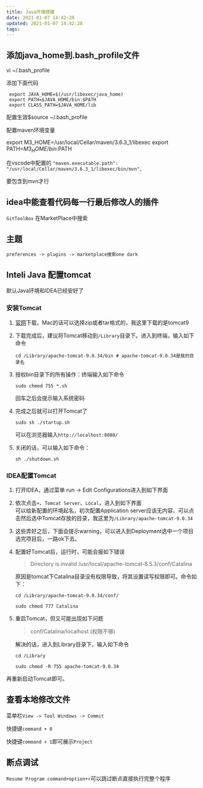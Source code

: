 ```yaml
---
title: Java环境搭建
date: 2021-01-07 14:42:28
updated: 2021-01-07 14:42:28
tags:
---
```



## 添加java_home到.bash_profile文件

vi ~/.bash_profile

添加下面代码

```bin
 export JAVA_HOME=$(/usr/libexec/java_home)
 export PATH=$JAVA_HOME/bin:$PATH
 export CLASS_PATH=$JAVA_HOME/lib
```

配置生效$source ~/.bash_profile

<!-- more -->

配置maven环境变量

export M3_HOME=/usr/local/Cellar/maven/3.6.3_1/libexec
export PATH=$M3_HOME/bin:$PATH

在vscode中配置的    `"maven.executable.path": "/usr/local/Cellar/maven/3.6.3_1/libexec/bin/mvn",`

要包含到mvn才行

## idea中能查看代码每一行最后修改人的插件

`GitToolBox` 在MarketPlace中搜索

## 主题

`preferences -> plugins -> marketplace搜索one dark`

## Inteli Java 配置tomcat

默认Java环境和IDEA已经安好了

### 安装Tomcat

1. [官网](https://tomcat.apache.org/download-90.cgi)下载，Mac的话可以选择zip或者tar格式的，我这里下载的是tomcat9  

2. 下载完成后，建议将Tomcat移动到`/Library`目录下。进入到终端，输入如下命令

    `cd /Library/apache-tomcat-9.0.34/bin # apache-tomcat-9.0.34是我的目录名`

3. 授权bin目录下的所有操作：终端输入如下命令

    `sudo chmod 755 *.sh`

    回车之后会提示输入系统密码

4. 完成之后就可以打开Tomcat了

    `sudo sh ./startup.sh`

    可以在浏览器输入`http://localhost:8080/`

5. 关闭的话，可以输入如下命令：

    `sh ./shutdown.sh`

### IDEA配置Tomcat

1. 打开IDEA，通过菜单 run -> Edit Configurations进入到如下界面  

2. 依次点击`+`、`Tomcat Server`、`Local`，进入到如下界面  
    可以给新配置的环境起名，初次配置Application server应该无内容，可以点击然后选中Tomcat存放的目录，我这里为`/Library/apache-tomcat-9.0.34`

3. 这些弄好之后，下面会提示warning，可以进入到Deployment选中一个项目  
    选完项目后，一路ok下去。

4. 配置好Tomcat后，运行时，可能会报如下错误

    > Directory is invalid /usr/local/apache-tomcat-8.5.3/conf/Catalina

    原因是tomcat下Catalina目录没有权限导致，将其设置读写权限即可。命令如下：

    `cd /Library/apache-tomcat-9.0.34/conf/`

    `sudo chmod 777 Catalina`

5. 重启Tomcat，但又可能出现如下问题

    > conf/Catalina/localhost (权限不够)

    解决的话，进入到Library目录下，输入如下命令

    `cd /Library`

    `sudo chmod -R 755 apache-tomcat-9.0.34`

再重新启动Tomcat即可。

## 查看本地修改文件

菜单栏`View -> Tool Windows -> Commit`

快捷键`command + 0`

快捷键`command + 1`即可展示`Project`

## 断点调试

`Resume Program command+option+r`可以跳过断点直接执行完整个程序
